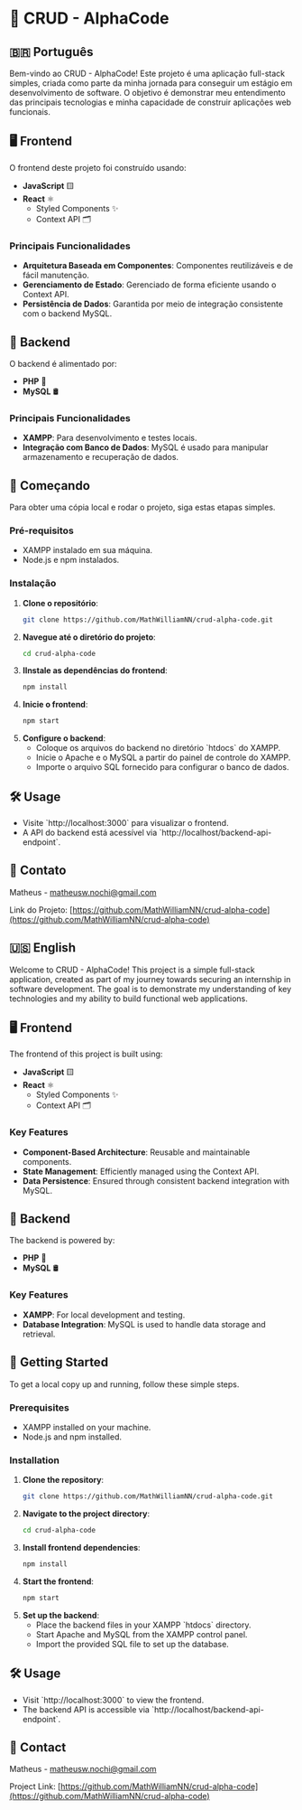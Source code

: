 

# 📱 CRUD - AlphaCode

## 🇧🇷 Português 

Bem-vindo ao CRUD - AlphaCode! Este projeto é uma aplicação full-stack simples, criada como parte da minha jornada para conseguir um estágio em desenvolvimento de software. O objetivo é demonstrar meu entendimento das principais tecnologias e minha capacidade de construir aplicações web funcionais.

## 🖥️ Frontend

O frontend deste projeto foi construído usando:

- **JavaScript** 🟨
- **React** ⚛️
  - Styled Components ✨
  - Context API 🗂️

### Principais Funcionalidades

- **Arquitetura Baseada em Componentes**: Componentes reutilizáveis e de fácil manutenção.
- **Gerenciamento de Estado**: Gerenciado de forma eficiente usando o Context API.
- **Persistência de Dados**: Garantida por meio de integração consistente com o backend MySQL.

## 🔧 Backend

O backend é alimentado por:

- **PHP** 🐘
- **MySQL** 🛢️

### Principais Funcionalidades

- **XAMPP**: Para desenvolvimento e testes locais.
- **Integração com Banco de Dados**: MySQL é usado para manipular armazenamento e recuperação de dados.

## 🚀 Começando

Para obter uma cópia local e rodar o projeto, siga estas etapas simples.

### Pré-requisitos

- XAMPP instalado em sua máquina.
- Node.js e npm instalados.

### Instalação

1. **Clone o repositório**:
   ```bash
   git clone https://github.com/MathWilliamNN/crud-alpha-code.git
   
2. **Navegue até o diretório do projeto**:
   ```bash
   cd crud-alpha-code
   ```
3. **IInstale as dependências do frontend**:
   ```bash
   npm install
   ```
4. **Inicie o frontend**:
   ```bash
   npm start
   ```
5. **Configure o backend**:
   - Coloque os arquivos do backend no diretório \`htdocs\` do XAMPP.
   - Inicie o Apache e o MySQL a partir do painel de controle do XAMPP.
   - Importe o arquivo SQL fornecido para configurar o banco de dados.

## 🛠️ Usage

- Visite \`http://localhost:3000\` para visualizar o frontend.
- A API do backend está acessível via \`http://localhost/backend-api-endpoint\`.


## 💬 Contato

Matheus - matheusw.nochi@gmail.com 

Link do Projeto: [https://github.com/MathWilliamNN/crud-alpha-code](https://github.com/MathWilliamNN/crud-alpha-code)


## 🇺🇸 English

Welcome to CRUD - AlphaCode! This project is a simple full-stack application, created as part of my journey towards securing an internship in software development. The goal is to demonstrate my understanding of key technologies and my ability to build functional web applications.

## 🖥️ Frontend

The frontend of this project is built using:

- **JavaScript** 🟨
- **React** ⚛️
  - Styled Components ✨
  - Context API 🗂️

### Key Features

- **Component-Based Architecture**: Reusable and maintainable components.
- **State Management**: Efficiently managed using the Context API.
- **Data Persistence**: Ensured through consistent backend integration with MySQL.

## 🔧 Backend

The backend is powered by:

- **PHP** 🐘
- **MySQL** 🛢️

### Key Features

- **XAMPP**: For local development and testing.
- **Database Integration**: MySQL is used to handle data storage and retrieval.

## 🚀 Getting Started

To get a local copy up and running, follow these simple steps.

### Prerequisites

- XAMPP installed on your machine.
- Node.js and npm installed.

### Installation

1. **Clone the repository**:
   ```bash
   git clone https://github.com/MathWilliamNN/crud-alpha-code.git
   ```
2. **Navigate to the project directory**:
   ```bash
   cd crud-alpha-code
   ```
3. **Install frontend dependencies**:
   ```bash
   npm install
   ```
4. **Start the frontend**:
   ```bash
   npm start
   ```
5. **Set up the backend**:
   - Place the backend files in your XAMPP \`htdocs\` directory.
   - Start Apache and MySQL from the XAMPP control panel.
   - Import the provided SQL file to set up the database.

## 🛠️ Usage

- Visit \`http://localhost:3000\` to view the frontend.
- The backend API is accessible via \`http://localhost/backend-api-endpoint\`.


## 💬 Contact

Matheus - matheusw.nochi@gmail.com 

Project Link: [https://github.com/MathWilliamNN/crud-alpha-code](https://github.com/MathWilliamNN/crud-alpha-code)


